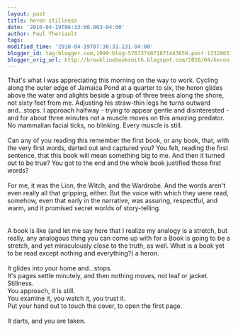 ```yaml
---
layout: post
title: heron stillness
date: '2010-04-19T06:33:00.003-04:00'
author: Paul Theriault
tags: 
modified_time: '2010-04-19T07:36:31.131-04:00'
blogger_id: tag:blogger.com,1999:blog-5767374071871443859.post-133286577118158239
blogger_orig_url: http://brooklinebooksmith.blogspot.com/2010/04/heron-stillness.html
---
```


That's what I was appreciating this morning on the way to work. Cycling along the outer edge of Jamaica Pond at a quarter to six, the heron glides above the water and alights beside a group of three trees along the shore, not sixty feet from me. Adjusting his straw-thin legs he turns outward and...stops. I approach halfway - trying to appear gentle and disinterested - and for about three minutes not a muscle moves on this amazing predator. No mammalian facial ticks, no blinking. Every muscle is still.<br /><br />Can any of you reading this remember the first book, or any book, that, with the very first words, darted out and captured you? You felt, reading the first sentence, that this book will mean something big to me. And then it turned out to be true? You got to the end and the whole book justified those first words?<br /><br />For me, it was the Lion, the Witch, and the Wardrobe. And the words aren't even really all that gripping, either. But the voice with which they were read, somehow, even that early in the narrative, was assuring, respectful, and warm, and it promised secret worlds of story-telling.<br /><br /><br />A book is like (and let me say here that I realize my analogy is a stretch, but really, any analogous thing you can come up with for a Book is going to be a stretch, and yet miraculously close to the truth, as well. What is a book yet to be read except nothing and everything?) a heron.<br /><br />It glides into your home and...stops.<br />It's pages settle minutely, and then nothing moves, not leaf or jacket. <br />Stillness.<br />You approach, it is still.<br />You examine it, you watch it, you trust it.<br />Put your hand out to touch the cover, to open the first page. <br /><br />It darts, and you are taken.